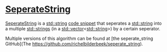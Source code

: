 # [SeperateString](CppSeperateString.md)

[SeperateString](CppSeperateString.md) is a
[std::string](CppStdString.md) [code snippet](CppCodeSnippets.md) that
seperates a [std::string](CppStdString.md) into a multiple
[std::strings](CppStdString.md) (in a
[std::vector](CppVector.md)&lt;[std::string](CppStdString.md)&gt;) by
a certain seperator.

Multiple versions of this algorithm can be found at
[the seperate_string GitHub](The https://github.com/richelbilderbeek/seperate_string).
